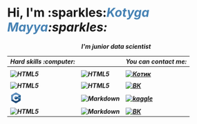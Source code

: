 <!----# Hi, I'm :sparkles:_**Kotyga Mayya**_:sparkles:---->

<h1>Hi, I'm :sparkles:<span style="color: #4682B4;"><em><b>Kotyga Mayya<em><b></span>:sparkles:</h1>


<center>I'm junior data scientist</center>

<table>
<thead>
    <tr>
        <th>
        Hard skills :computer: 
        <th>
        <th>
        You can contact me: 
    <tr>
<thead>
<tbody>
    <tr>
        <td>
            <img align="middle" alt="HTML5" width="26px" src="https://www.freepngimg.com/thumb/android/72537-icons-python-programming-computer-social-tutorial.png"/>
        <td>
            <img align="middle" alt="HTML5" width="35px" src="https://toplogos.ru/images/logo-postgresql.png"/>
        <td>
            <a href="mailto:kotyga.m.m@gmail.com"><img align="middle" src="https://googleupload.com/wp-content/uploads/2019/01/2000px-New_Logo_Gmail.svg_.png" alt="Котик" weight = 20 height = 20></a>
    <tr>
        <tr>
        <td>
            <img align="middle" alt="HTML5" width="23px" src="https://itproger.com/img/tests/1585037968.svg" />
        <td>
            <img align="middle" alt="HTML5" width="26px" src="https://ods.ai/ods/logo/ods.svg" />
        <td>
            <a href="https://vk.com/id203912543"><img align="middle" src="https://avster.ru/wp-content/uploads/2018/08/vk.png" alt="ВК" weight = 20 height = 20></a>
    <tr>
        <tr>
        <td>
            <img align="middle" alt="Markdown" width="26px" src="https://raw.githubusercontent.com/github/explore/180320cffc25f4ed1bbdfd33d4db3a66eeeeb358/topics/cpp/cpp.png"/>
        <td>
            <img align="middle" alt="Markdown" width="30px" src="https://gitlab.linphone.org/uploads/-/system/project/avatar/453/kissclipart-api-icon-png-clipart-computer-icons-application-pr-46d0976647deed9c.png"/>
        <td>
            <a href="https://www.kaggle.com/mayyakotyga"><img align="middle" src="https://cdn.freelogovectors.net/wp-content/uploads/2018/06/kaggle-logo.png" alt="kaggle" weight = 50 height = 40></a>
    <tr>
        <tr>
        <td>
            <img align="middle" alt="HTML5" width="26px" src="https://www.digiseller.ru/preview/307467/p1_2357302_9035e97a.png"/>
        <td>
            <img align="middle" alt="Markdown" width="26px" src="https://www.clipartmax.com/png/full/200-2006334_its-no-wonder-its-so-popular-with-its-incredible-linux-flat-icon.png"/>
        <td>
            <a href="https://opendatascience.slack.com/team/U027HAWMBNG"><img align="middle" src="https://gdm-catalog-fmapi-prod.imgix.net/ProductLogo/91f64896-759a-41ae-8d14-d540f90c5870.png?auto=format&size=50" alt="ВК" weight = 27 height = 27></a>
    <tr>
<tbody>
<table>
